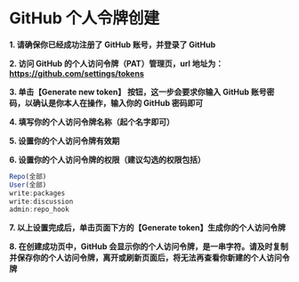 # GitHub 个人令牌创建

**1. 请确保你已经成功注册了 GitHub 账号，并登录了 GitHub**

**2. 访问 GitHub 的个人访问令牌（PAT）管理页，url 地址为：https://github.com/settings/tokens**

**3. 单击【Generate new token】 按钮，这一步会要求你输入 GitHub 账号密码，以确认是你本人在操作，输入你的 GitHub 密码即可**

**4. 填写你的个人访问令牌名称（起个名字即可）**

**5. 设置你的个人访问令牌有效期**

**6. 设置你的个人访问令牌的权限（建议勾选的权限包括）**

```js
Repo(全部)
User(全部)
write:packages
write:discussion
admin:repo_hook
```

**7. 以上设置完成后，单击页面下方的【Generate token】生成你的个人访问令牌**

**8. 在创建成功页中，GitHub 会显示你的个人访问令牌，是一串字符。请及时复制并保存你的个人访问令牌，离开或刷新页面后，将无法再查看你新建的个人访问令牌**

